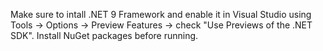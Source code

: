 Make sure to intall .NET 9 Framework and enable it in Visual Studio using Tools -> Options -> Preview Features -> check "Use Previews of the .NET SDK".
Install NuGet packages before running.
